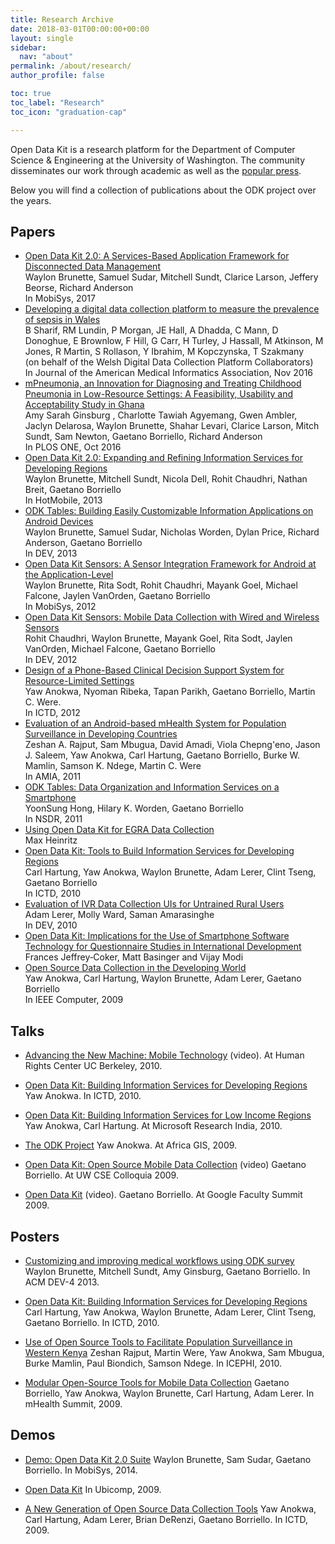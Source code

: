 ```yaml
---
title: Research Archive
date: 2018-03-01T00:00:00+00:00
layout: single
sidebar:
  nav: "about"
permalink: /about/research/
author_profile: false

toc: true
toc_label: "Research"
toc_icon: "graduation-cap"

---
```


Open Data Kit is a research platform for the Department of Computer Science & Engineering at the University of Washington. The community disseminates our work through academic as well as the [popular press](/about/#press).

Below you will find a collection of publications about the ODK project over the years.

## Papers

<ul>
	<li><a href="http://dl.acm.org/citation.cfm?id=3081365">Open Data Kit 2.0: A Services-Based Application Framework for Disconnected Data Management</a><br />
	Waylon Brunette, Samuel Sudar, Mitchell Sundt, Clarice Larson, Jeffery Beorse, Richard Anderson<br />
	In MobiSys, 2017</li>
	<li><a href="https://doi.org/10.1093/jamia/ocv208">Developing a digital data collection platform to measure the prevalence of sepsis in Wales</a><br />
	B Sharif, RM Lundin, P Morgan, JE Hall, A Dhadda, C Mann, D Donoghue, E Brownlow, F Hill, G Carr, H Turley, J Hassall, M Atkinson, M Jones, R Martin, S Rollason, Y Ibrahim, M Kopczynska, T Szakmany<br />
	(on behalf of the Welsh Digital Data Collection Platform Collaborators)<br />
	In Journal of the American Medical Informatics Association, Nov 2016</li>
	<li><a href="https://doi.org/10.1371/journal.pone.0165201">mPneumonia, an Innovation for Diagnosing and Treating Childhood Pneumonia in Low-Resource Settings: A Feasibility, Usability and Acceptability Study in Ghana</a><br />
	Amy Sarah Ginsburg , Charlotte Tawiah Agyemang, Gwen Ambler, Jaclyn Delarosa, Waylon Brunette, Shahar Levari, Clarice Larson, Mitch Sundt, Sam Newton, Gaetano Borriello, Richard Anderson<br />
	In PLOS ONE, Oct 2016</li>
	<li><a href="http://www.hotmobile.org/2013/papers/full/2.pdf">Open Data Kit 2.0: Expanding and Refining Information Services for Developing Regions</a><br />
	Waylon Brunette, Mitchell Sundt, Nicola Dell, Rohit Chaudhri, Nathan Breit, Gaetano Borriello<br />
	In HotMobile, 2013</li>
	<li><a href="/assets/files/dev-final34.pdf">ODK Tables: Building Easily Customizable Information Applications on Android Devices</a><br />
	Waylon Brunette, Samuel Sudar, Nicholas Worden, Dylan Price, Richard Anderson, Gaetano Borriello<br />
	In DEV, 2013</li>
	<li><a href="/assets/files/mobisys2012.pdf">Open Data Kit Sensors: A Sensor Integration Framework for Android at the Application-Level</a><br />
	Waylon Brunette, Rita Sodt, Rohit Chaudhri, Mayank Goel, Michael Falcone, Jaylen VanOrden, Gaetano Borriello<br />
	In MobiSys, 2012</li>
	<li><a href="/assets/files/dev2012.pdf">Open Data Kit Sensors: Mobile Data Collection with Wired and Wireless Sensors</a><br />
	Rohit Chaudhri, Waylon Brunette, Mayank Goel, Rita Sodt, Jaylen VanOrden, Michael Falcone, Gaetano Borriello<br />
	In DEV, 2012</li>
	<li><a href="/assets/files/2011_ICTD_DecisionSupport_Paper.pdf">Design of a Phone-Based Clinical Decision Support System for Resource-Limited Settings</a><br />
	Yaw Anokwa, Nyoman Ribeka, Tapan Parikh, Gaetano Borriello, Martin C. Were.<br />
	In ICTD, 2012</li>
	<li><a href="https://www.ncbi.nlm.nih.gov/pubmed/22366295">Evaluation of an Android-based mHealth System for Population Surveillance in Developing Countries</a><br />
	Zeshan A. Rajput, Sam Mbugua, David Amadi, Viola Chepng'eno, Jason J. Saleem, Yaw Anokwa, Carl Hartung, Gaetano Borriello, Burke W. Mamlin, Samson K. Ndege, Martin C. Were<br />
	In AMIA, 2011</li>
	<li><a href="/assets/files/nsdr-tables-final.pdf">ODK Tables: Data Organization and Information Services on a Smartphone</a><br />
	YoonSung Hong, Hilary K. Worden, Gaetano Borriello<br />
	In NSDR, 2011</li>
	<li><a href="http://www.seas.upenn.edu/~heinritz/ict4egra/ICT4EGRA.pdf">Using Open Data Kit for EGRA Data Collection</a><br />
	Max Heinritz</li>
	<li><a href="/assets/files/ODK-Paper-ICTD-2010.pdf">Open Data Kit: Tools to Build Information Services for Developing Regions</a><br />
	Carl Hartung, Yaw Anokwa, Waylon Brunette, Adam Lerer, Clint Tseng, Gaetano Borriello<br />
	In ICTD, 2010</li>
	<li><a href="/assets/files/ODK-Paper-DEV-2010.pdf">Evaluation of IVR Data Collection UIs for Untrained Rural Users</a><br />
	Adam Lerer, Molly Ward, Saman Amarasinghe<br />
	In DEV, 2010</li>
	<li><a href="http://modi.mech.columbia.edu/wp-content/uploads/2010/04/Open-Data-Kit-Review-Article.pdf">Open Data Kit: Implications for the Use of Smartphone Software Technology for Questionnaire Studies in International Development</a><br />
	Frances Jeffrey‐Coker, Matt Basinger and Vijay Modi</li>
	<li><a href="/assets/files/ODK-Paper-Computer-2009.pdf">Open Source Data Collection in the Developing World</a><br />
	Yaw Anokwa, Carl Hartung, Waylon Brunette, Adam Lerer, Gaetano Borriello<br />
	In IEEE Computer, 2009</li>
</ul>

## Talks

  * [Advancing the New Machine: Mobile Technology](http://fora.tv/2011/04/26/Advancing_the_New_Machine_Mobile_Technology) (video). At Human Rights Center UC Berkeley, 2010.

  * [Open Data Kit: Building Information Services for Developing Regions](/wp-content/uploads/2010/10/ODK-Talk-ICTD-2010.pdf) Yaw Anokwa. In ICTD, 2010.

  * [Open Data Kit: Building Information Services for Low Income Regions](/wp-content/uploads/2010/10/ODK-Talk-MSRI-2009.pdf) Yaw Anokwa, Carl Hartung. At Microsoft Research India, 2010.

  * [The ODK Project](/wp-content/uploads/2010/10/ODK-Talk-AfricaGIS-2010.pdf) Yaw Anokwa. At Africa GIS, 2009.

  * [Open Data Kit: Open Source Mobile Data Collection](http://www.uwtv.org/video/player.aspx?pid=rDajkYQ1VjdAsdPVDpSKWlJS0FC5Q1NF) (video) Gaetano Borriello. At UW CSE Colloquia 2009.

  * [Open Data Kit](https://www.youtube.com/watch?v=dskC7E6QESg) (video). Gaetano Borriello. At Google Faculty Summit 2009.

## Posters

  *  [Customizing and improving medical workflows using ODK survey]() Waylon Brunette, Mitchell Sundt, Amy Ginsburg, Gaetano Borriello. In ACM DEV-4 2013.

  * [Open Data Kit: Building Information Services for Developing Regions](/wp-content/uploads/2010/10/ODK-Poster-ICTD-2010.pdf) Carl Hartung, Yaw Anokwa, Waylon Brunette, Adam Lerer, Clint Tseng, Gaetano Borriello. In ICTD, 2010.

  * [Use of Open Source Tools to Facilitate Population Surveillance in Western Kenya](/wp-content/uploads/2010/10/ODK-Poster-ICEPHI-2010.pdf) Zeshan Rajput, Martin Were, Yaw Anokwa, Sam Mbugua, Burke Mamlin, Paul Biondich, Samson Ndege. In ICEPHI, 2010.

  * [Modular Open-Source Tools for Mobile Data Collection](/wp-content/uploads/2010/10/ODK-Poster-mHealth-2009.pdf) Gaetano Borriello, Yaw Anokwa, Waylon Brunette, Carl Hartung, Adam Lerer. In mHealth Summit, 2009.

## Demos

  *  [Demo: Open Data Kit 2.0 Suite](http://dl.acm.org/citation.cfm?id=2594368.2601466&coll=DL&dl=ACM&CFID=623867570&CFTOKEN=82500071) Waylon Brunette, Sam Sudar, Gaetano Borriello. In MobiSys, 2014.

  * [Open Data Kit](/wp-content/uploads/2010/10/ODK-Demo-Ubicomp-2009.pdf) In Ubicomp, 2009.

  * [A New Generation of Open Source Data Collection Tools](/wp-content/uploads/2010/10/ODK-Demo-ICTD-2009.pdf) Yaw Anokwa, Carl Hartung, Adam Lerer, Brian DeRenzi, Gaetano Borriello. In ICTD, 2009.
